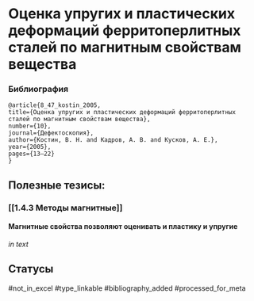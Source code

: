 # Оценка упругих и пластических деформаций ферритоперлитных сталей по магнитным свойствам вещества

### Библиография
```
@article{8_47_kostin_2005,
title={Оценка упругих и пластических деформаций ферритоперлитных сталей по магнитным свойствам вещества},
number={10},
journal={Дефектоскопия},
author={Костин, В. Н. and Кадров, А. В. and Кусков, А. Е.},
year={2005},
pages={13–22}
}
```

## Полезные тезисы:
### [[1.4.3 Методы магнитные]]
#### Магнитные свойства позволяют оценивать и пластику и упругие
_in text_

## Статусы
#not_in_excel 
#type_linkable 
#bibliography_added
#processed_for_meta
